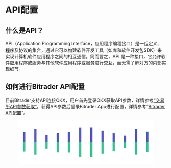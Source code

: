 # API配置

## 什么是API？

API（Application Programming Interface，应用程序编程接口）是一组定义、程序及协议的集合，通过它可以构建软件开发工具（如库和软件开发包SDK）来实现计算机软件应用程序之间的相互通信。简而言之，API 是一种接口，它允许软件应用程序或服务与其他软件应用程序或服务进行交互，而无需了解对方的内部实现细节。

## 如何进行Bitrader API配置

目前Bitrader支持API连接OKX，用户首先登录OKX获取API参数，详情参考[“交易所API参数获取”](jiao-yi-suo-api-can-shu-huo-qu.md)。获得API参数后登录Bitrader App进行配置，详情参考“[Bitrader API配置](bitrader-api-pei-zhi.md)”。

<figure><img src="../../.gitbook/assets/Pagination.png" alt=""><figcaption></figcaption></figure>
